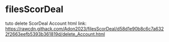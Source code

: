 # filesScorDeal

tuto delete ScorDeal Account html link:
https://rawcdn.githack.com/Adon2023/filesScorDeal/d58d1e90b8c6c7a6322f2663eefb5393b361819d/delete_Account.html
